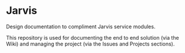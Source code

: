 # Jarvis

Design documentation to compliment Jarvis service modules.

This repository is used for documenting the end to end solution (via the Wiki) and managing the project (via the Issues and Projects sections).
